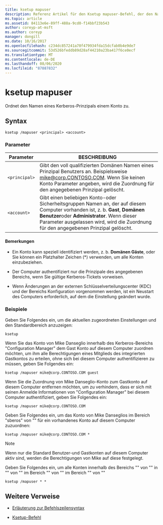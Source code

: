 ```yaml
---
title: ksetup mapuser
description: Referenz Artikel für den Ksetup mapuser-Befehl, der den Namen eines Kerberos-Prinzipals einem Konto zuordnet.
ms.topic: article
ms.assetid: 84113e6e-89ff-488a-9cd0-f14bbf23b543
author: coreyp-at-msft
ms.author: coreyp
manager: dongill
ms.date: 10/16/2017
ms.openlocfilehash: c234dc857241a70f479934fda15dcfab0b4e9de7
ms.sourcegitcommit: 53d526bfeddb89d28af44210a23ba417f6ce0ecf
ms.translationtype: MT
ms.contentlocale: de-DE
ms.lasthandoff: 08/06/2020
ms.locfileid: "87887832"
---
```

# <a name="ksetup-mapuser"></a>ksetup mapuser

Ordnet den Namen eines Kerberos-Prinzipals einem Konto zu.

## <a name="syntax"></a>Syntax

```
ksetup /mapuser <principal> <account>
```

### <a name="parameters"></a>Parameter

| Parameter | BESCHREIBUNG |
| --------- | ----------- |
| `<principal>` | Gibt den voll qualifizierten Domänen Namen eines Prinzipal Benutzers an. Beispielsweise mike@corp.CONTOSO.COM. Wenn Sie keinen Konto Parameter angeben, wird die Zuordnung für den angegebenen Prinzipal gelöscht. |
| `<account>` | Gibt einen beliebigen Konto-oder Sicherheitsgruppen Namen an, der auf diesem Computer vorhanden ist, z. b. **Gast**, **Domänen Benutzer**oder **Administrator**. Wenn dieser Parameter ausgelassen wird, wird die Zuordnung für den angegebenen Prinzipal gelöscht. |

#### <a name="remarks"></a>Bemerkungen

- Ein Konto kann speziell identifiziert werden, z. b. **Domänen Gäste**, oder Sie können ein Platzhalter Zeichen (*) verwenden, um alle Konten einzubeziehen.

- Der Computer authentifiziert nur die Prinzipale des angegebenen Bereichs, wenn Sie gültige Kerberos-Tickets vorweisen.

- Wenn Änderungen an der externen Schlüsselverteilungscenter (KDC) und der Bereichs Konfiguration vorgenommen werden, ist ein Neustart des Computers erforderlich, auf dem die Einstellung geändert wurde.

### <a name="examples"></a>Beispiele

Geben Sie Folgendes ein, um die aktuellen zugeordneten Einstellungen und den Standardbereich anzuzeigen:

```
ksetup
```

Wenn Sie das Konto von Mike Danseglio innerhalb des Kerberos-Bereichs "Configuration Manager" dem Gast Konto auf diesem Computer zuordnen möchten, um ihm alle Berechtigungen eines Mitglieds des integrierten Gastkontos zu erteilen, ohne sich bei diesem Computer authentifizieren zu müssen, geben Sie Folgendes ein:

```
ksetup /mapuser mike@corp.CONTOSO.COM guest
```

Wenn Sie die Zuordnung von Mike Danseglio-Konto zum Gastkonto auf diesem Computer entfernen möchten, um zu verhindern, dass er sich mit seinen Anmelde Informationen von "Configuration Manager" bei diesem Computer authentifiziert, geben Sie Folgendes ein:

```
ksetup /mapuser mike@corp.CONTOSO.COM
```

Geben Sie Folgendes ein, um das Konto von Mike Danseglios im Bereich "sberos" von "" für ein vorhandenes Konto auf diesem Computer zuzuordnen:

```
ksetup /mapuser mike@corp.CONTOSO.COM *
```

> [!NOTE]
> Wenn nur die Standard Benutzer-und Gastkonten auf diesem Computer aktiv sind, werden die Berechtigungen von Mike auf diese festgelegt.

Geben Sie Folgendes ein, um alle Konten innerhalb des Bereichs "" von "" in "" von "" im Bereich "" von "" im Bereich "" von ""

```
ksetup /mapuser * *
```

## <a name="additional-references"></a>Weitere Verweise

- [Erläuterung zur Befehlszeilensyntax](command-line-syntax-key.md)

- [Ksetup-Befehl](ksetup.md)
